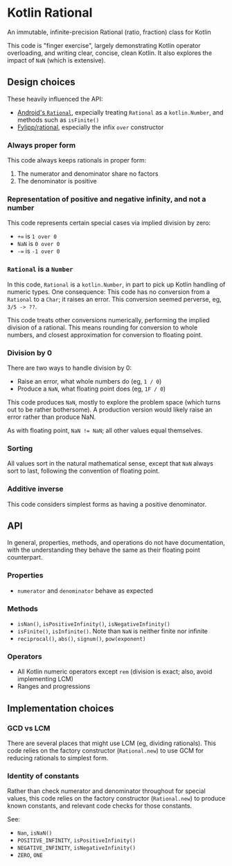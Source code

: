 # Kotlin Rational

An immutable, infinite-precision Rational (ratio, fraction) class for Kotlin

This code is "finger exercise", largely demonstrating Kotlin operator
overloading, and writing clear, concise, clean Kotlin.  It also explores the
impact of `NaN` (which is extensive).

## Design choices

These heavily influenced the API:

- [Android's `Rational`](https://developer.android.com/reference/kotlin/android/util/Rational),
expecially treating `Rational` as a `kotlin.Number`, and methods such as
`isFinite()`
- [Fylipp/rational](https://github.com/Fylipp/rational), especially the
infix `over` constructor

### Always proper form

This code always keeps rationals in proper form:

1. The numerator and denominator share no factors
2. The denominator is positive

### Representation of positive and negative infinity, and not a number

This code represents certain special cases via implied division by zero:

* `+∞` is `1 over 0`
* `NaN` is `0 over 0`
* `-∞` is `-1 over 0`

### `Rational` is a `Number`

In this code, `Rational` is a `kotlin.Number`, in part to pick up Kotlin
handling of numeric types.  One consequence: This code has no conversion from
a `Rational` to a `Char`; it raises an error.  This conversion seemed
perverse, eg, `3/5 -> ??`.

This code treats other conversions numerically, performing the implied
division of a rational.  This means rounding for conversion to whole numbers,
and closest approximation for conversion to floating point.

### Division by 0

There are two ways to handle division by 0:

- Raise an error, what whole numbers do (eg, `1 / 0`)
- Produce a `NaN`, what floating point does (eg, `1F / 0`)

This code produces `NaN`, mostly to explore the problem space (which turns
out to be rather bothersome).  A production version would likely raise an
error rather than produce NaN.

As with floating point, `NaN != NaN`; all other values equal themselves.

### Sorting

All values sort in the natural mathematical sense, except that `NaN` always
sort to last, following the convention of floating point.

### Additive inverse

This code considers simplest forms as having a positive denominator.

## API

In general, properties, methods, and operations do not have documentation,
with the understanding they behave the same as their floating point
counterpart.

### Properties

- `numerator` and `denominator` behave as expected

### Methods

- `isNan()`, `isPositiveInfinity()`, `isNegativeInfinity()`
- `isFinite()`, `isInfinite()`.  Note than `NaN` is neither finite nor
infinite
- `reciprocal()`, `abs()`, `signum()`, `pow(exponent)`

### Operators

- All Kotlin numeric operators except `rem` (division is exact; also, avoid
implementing LCM)
- Ranges and progressions

## Implementation choices

### GCD vs LCM

There are several places that might use LCM (eg, dividing rationals).  This
code relies on the factory constructor (`Rational.new`) to use GCM for
reducing rationals to simplest form.

### Identity of constants

Rather than check numerator and denominator throughout for special values,
this code relies on the factory constructor (`Rational.new`) to produce known
constants, and relevant code checks for those constants.

See:

- `Nan`, `isNaN()`
- `POSITIVE_INFINITY`, `isPositiveInfinity()`
- `NEGATIVE_INFINITY`, `isNegativeInfinity()`
- `ZERO`, `ONE`
